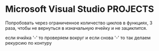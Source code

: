 # Microsoft Visual Studio PROJECTS

Попробовать через ограниченное количество циклов в функциях, 3 раза, чтобы не вернуться в изначальную ячейку и не зациклится.

если ячкйка '-' то проверяем вокруг и если снова '-' то так делаем рекурсию по контуру